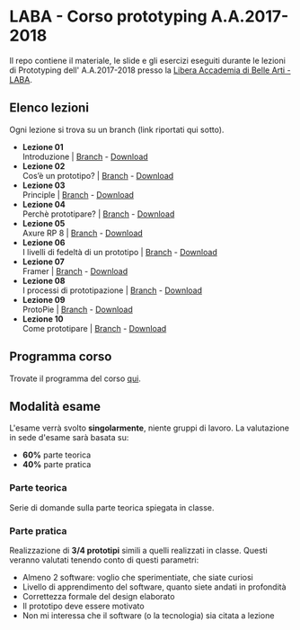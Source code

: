 # LABA - Corso prototyping A.A.2017-2018

Il repo contiene il materiale, le slide e gli esercizi eseguiti durante le lezioni di Prototyping dell' A.A.2017-2018 presso la [Libera Accademia di Belle Arti - LABA][laba].

## Elenco lezioni
Ogni lezione si trova su un branch (link riportati qui sotto).

* **Lezione 01**  
Introduzione | [Branch][lezione-01-b] - [Download][lezione-01-z]
* **Lezione 02**  
Cos’è un prototipo? | [Branch][lezione-02-b] - [Download][lezione-02-z]
* **Lezione 03**  
Principle | [Branch][lezione-03-b] - [Download][lezione-03-z]
* **Lezione 04**  
Perchè prototipare? | [Branch][lezione-04-b] - [Download][lezione-04-z]
* **Lezione 05**  
Axure RP 8 | [Branch][lezione-05-b] - [Download][lezione-05-z]
* **Lezione 06**  
I livelli di fedeltà di un prototipo | [Branch][lezione-06-b] - [Download][lezione-06-z]
* **Lezione 07**  
Framer | [Branch][lezione-07-b] - [Download][lezione-07-z]
* **Lezione 08**  
I processi di prototipazione | [Branch][lezione-08-b] - [Download][lezione-08-z]
* **Lezione 09**  
ProtoPie | [Branch][lezione-09-b] - [Download][lezione-09-z]
* **Lezione 10**  
Come prototipare | [Branch][lezione-10-b] - [Download][lezione-10-z]

## Programma corso
Trovate il programma del corso [qui][programma].

## Modalità esame
L'esame verrà svolto **singolarmente**, niente gruppi di lavoro. La valutazione in sede d'esame sarà basata su:
* **60%** parte teorica
* **40%** parte pratica

### Parte teorica
Serie di domande sulla parte teorica spiegata in classe.

### Parte pratica
Realizzazione di **3/4 prototipi** simili a quelli realizzati in classe. Questi veranno valutati tenendo conto di questi parametri: 
- Almeno 2 software: voglio che sperimentiate, che siate curiosi
- Livello di apprendimento del software, quanto siete andati in profondità
- Correttezza formale del design elaborato
- Il prototipo deve essere motivato
- Non mi interessa che il software (o la tecnologia) sia citata a lezione

[laba]:            http://laba.edu/
[programma]:       https://docs.google.com/document/d/1g7C7r-GcpRGc9Ew0Vw_2iv-aW79ZE3isOeNRyNPAtWo/edit?usp=sharing

[lezione-01-b]:    https://github.com/michelemazzucco/laba-prototyping-17-18/tree/lezione-01
[lezione-01-z]:    https://github.com/michelemazzucco/laba-prototyping-17-18/archive/lezione-01.zip
[lezione-02-b]:    https://github.com/michelemazzucco/laba-prototyping-17-18/tree/lezione-02
[lezione-02-z]:    https://github.com/michelemazzucco/laba-prototyping-17-18/archive/lezione-02.zip
[lezione-03-b]:    https://github.com/michelemazzucco/laba-prototyping-17-18/tree/lezione-03
[lezione-03-z]:    https://github.com/michelemazzucco/laba-prototyping-17-18/archive/lezione-03.zip
[lezione-04-b]:    https://github.com/michelemazzucco/laba-prototyping-17-18/tree/lezione-04
[lezione-04-z]:    https://github.com/michelemazzucco/laba-prototyping-17-18/archive/lezione-04.zip
[lezione-05-b]:    https://github.com/michelemazzucco/laba-prototyping-17-18/tree/lezione-05
[lezione-05-z]:    https://github.com/michelemazzucco/laba-prototyping-17-18/archive/lezione-05.zip
[lezione-06-b]:    https://github.com/michelemazzucco/laba-prototyping-17-18/tree/lezione-06
[lezione-06-z]:    https://github.com/michelemazzucco/laba-prototyping-17-18/archive/lezione-06.zip
[lezione-07-b]:    https://github.com/michelemazzucco/laba-prototyping-17-18/tree/lezione-07
[lezione-07-z]:    https://github.com/michelemazzucco/laba-prototyping-17-18/archive/lezione-07.zip
[lezione-08-b]:    https://github.com/michelemazzucco/laba-prototyping-17-18/tree/lezione-08
[lezione-08-z]:    https://github.com/michelemazzucco/laba-prototyping-17-18/archive/lezione-08.zip
[lezione-09-b]:    https://github.com/michelemazzucco/laba-prototyping-17-18/tree/lezione-09
[lezione-09-z]:    https://github.com/michelemazzucco/laba-prototyping-17-18/archive/lezione-09.zip
[lezione-10-b]:    https://github.com/michelemazzucco/laba-prototyping-17-18/tree/lezione-10
[lezione-10-z]:    https://github.com/michelemazzucco/laba-prototyping-17-18/archive/lezione-10.zip
